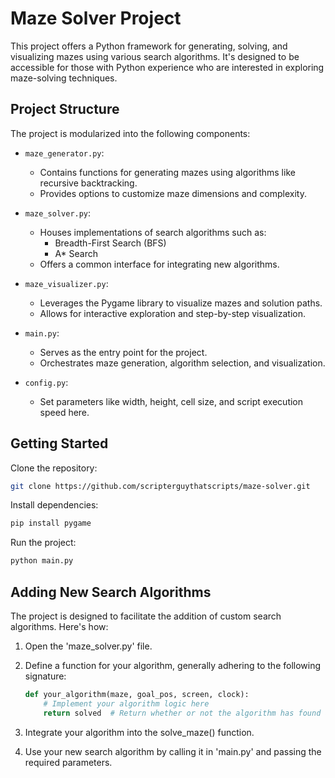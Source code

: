 # Maze Solver Project

This project offers a Python framework for generating, solving, and visualizing mazes using various search algorithms. It's designed to be accessible for those with Python experience who are interested in exploring maze-solving techniques.

## Project Structure

The project is modularized into the following components:

- `maze_generator.py`:
  - Contains functions for generating mazes using algorithms like recursive backtracking.
  - Provides options to customize maze dimensions and complexity.

- `maze_solver.py`:
  - Houses implementations of search algorithms such as:
    - Breadth-First Search (BFS)
    - A* Search
  - Offers a common interface for integrating new algorithms.

- `maze_visualizer.py`:
  - Leverages the Pygame library to visualize mazes and solution paths.
  - Allows for interactive exploration and step-by-step visualization.

- `main.py`:
  - Serves as the entry point for the project.
  - Orchestrates maze generation, algorithm selection, and visualization.

- `config.py`:
   - Set parameters like width, height, cell size, and script execution speed here.
## Getting Started

Clone the repository:

```bash
git clone https://github.com/scripterguythatscripts/maze-solver.git
```

Install dependencies:

```bash
pip install pygame
```

Run the project:

```bash
python main.py
```

## Adding New Search Algorithms

The project is designed to facilitate the addition of custom search algorithms. Here's how:

1. Open the 'maze_solver.py' file.
2. Define a function for your algorithm, generally adhering to the following signature:

    ```python
    def your_algorithm(maze, goal_pos, screen, clock):
        # Implement your algorithm logic here
        return solved  # Return whether or not the algorithm has found an exit
    ```

3. Integrate your algorithm into the solve_maze() function.
4. Use your new search algorithm by calling it in 'main.py' and passing the required parameters.
